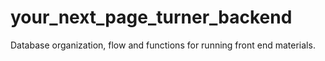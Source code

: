 # your_next_page_turner_backend

Database organization, flow and functions for running front end materials.
